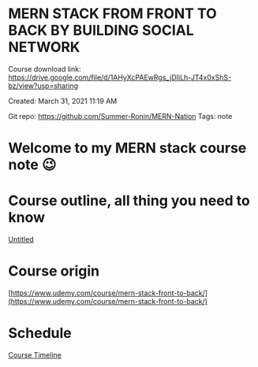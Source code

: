 # MERN STACK FROM FRONT TO BACK BY BUILDING SOCIAL NETWORK

Course download link: https://drive.google.com/file/d/1AHyXcPAEwRgs_jDIiLh-JT4x0xShS-bz/view?usp=sharing

Created: March 31, 2021 11:19 AM

Git repo: https://github.com/Summer-Ronin/MERN-Nation
Tags: note

# Welcome to my MERN stack course note 😉

# Course outline, all thing you need to know

[Untitled](MERN%20STACK%20FROM%20FRONT%20TO%20BACK%20BY%20BUILDING%20SOCIAL%20N%2052449490a95e47e8883bd48f2e2d70c5/Untitled%20Database%20a5cc836ff21e420b89a1de478f97346e.csv)

# Course origin

[https://www.udemy.com/course/mern-stack-front-to-back/](https://www.udemy.com/course/mern-stack-front-to-back/)

# Schedule

[Course Timeline](MERN%20STACK%20FROM%20FRONT%20TO%20BACK%20BY%20BUILDING%20SOCIAL%20N%2052449490a95e47e8883bd48f2e2d70c5/Course%20Timeline%2065a6af0f1458414a8861afb21f2a7d0b.csv)